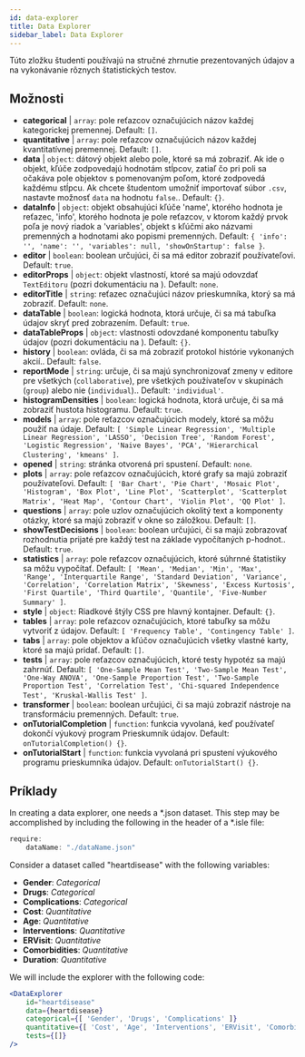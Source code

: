 ```yaml
---
id: data-explorer 
title: Data Explorer
sidebar_label: Data Explorer
---
```


Túto zložku študenti používajú na stručné zhrnutie prezentovaných údajov a na vykonávanie rôznych štatistických testov.

## Možnosti

* __categorical__ | `array`: pole reťazcov označujúcich názov každej kategorickej premennej. Default: `[]`.
* __quantitative__ | `array`: pole reťazcov označujúcich názov každej kvantitatívnej premennej. Default: `[]`.
* __data__ | `object`: dátový objekt alebo pole, ktoré sa má zobraziť. Ak ide o objekt, kľúče zodpovedajú hodnotám stĺpcov, zatiaľ čo pri poli sa očakáva pole objektov s pomenovaným poľom, ktoré zodpovedá každému stĺpcu. Ak chcete študentom umožniť importovať súbor `.csv`, nastavte možnosť `data` na hodnotu `false`.. Default: `{}`.
* __dataInfo__ | `object`: objekt obsahujúci kľúče \'name\', ktorého hodnota je reťazec, \'info\', ktorého hodnota je pole reťazcov, v ktorom každý prvok poľa je nový riadok a \'variables\', objekt s kľúčmi ako názvami premenných a hodnotami ako popismi premenných. Default: `{
  'info': '',
  'name': '',
  'variables': null,
  'showOnStartup': false
}`.
* __editor__ | `boolean`: boolean určujúci, či sa má editor zobraziť používateľovi. Default: `true`.
* __editorProps__ | `object`: objekt vlastností, ktoré sa majú odovzdať `TextEditoru` (pozri dokumentáciu na <TextEditor />). Default: `none`.
* __editorTitle__ | `string`: reťazec označujúci názov prieskumníka, ktorý sa má zobraziť. Default: `none`.
* __dataTable__ | `boolean`: logická hodnota, ktorá určuje, či sa má tabuľka údajov skryť pred zobrazením. Default: `true`.
* __dataTableProps__ | `object`: vlastnosti odovzdané komponentu tabuľky údajov (pozri dokumentáciu na <DataTable />). Default: `{}`.
* __history__ | `boolean`: ovláda, či sa má zobraziť protokol histórie vykonaných akcií.. Default: `false`.
* __reportMode__ | `string`: určuje, či sa majú synchronizovať zmeny v editore pre všetkých (`collaborative`), pre všetkých používateľov v skupinách (`group`) alebo nie (`individual`).. Default: `'individual'`.
* __histogramDensities__ | `boolean`: logická hodnota, ktorá určuje, či sa má zobraziť hustota histogramu. Default: `true`.
* __models__ | `array`: pole reťazcov označujúcich modely, ktoré sa môžu použiť na údaje. Default: `[
  'Simple Linear Regression',
  'Multiple Linear Regression',
  'LASSO',
  'Decision Tree',
  'Random Forest',
  'Logistic Regression',
  'Naive Bayes',
  'PCA',
  'Hierarchical Clustering',
  'kmeans'
]`.
* __opened__ | `string`: stránka otvorená pri spustení. Default: `none`.
* __plots__ | `array`: pole reťazcov označujúcich, ktoré grafy sa majú zobraziť používateľovi. Default: `[
  'Bar Chart',
  'Pie Chart',
  'Mosaic Plot',
  'Histogram',
  'Box Plot',
  'Line Plot',
  'Scatterplot',
  'Scatterplot Matrix',
  'Heat Map',
  'Contour Chart',
  'Violin Plot',
  'QQ Plot'
]`.
* __questions__ | `array`: pole uzlov označujúcich okolitý text a komponenty otázky, ktoré sa majú zobraziť v okne so záložkou. Default: `[]`.
* __showTestDecisions__ | `boolean`: boolean určujúci, či sa majú zobrazovať rozhodnutia prijaté pre každý test na základe vypočítaných p-hodnot.. Default: `true`.
* __statistics__ | `array`: pole reťazcov označujúcich, ktoré súhrnné štatistiky sa môžu vypočítať. Default: `[
  'Mean',
  'Median',
  'Min',
  'Max',
  'Range',
  'Interquartile Range',
  'Standard Deviation',
  'Variance',
  'Correlation',
  'Correlation Matrix',
  'Skewness',
  'Excess Kurtosis',
  'First Quartile',
  'Third Quartile',
  'Quantile',
  'Five-Number Summary'
]`.
* __style__ | `object`: Riadkové štýly CSS pre hlavný kontajner. Default: `{}`.
* __tables__ | `array`: pole reťazcov označujúcich, ktoré tabuľky sa môžu vytvoriť z údajov. Default: `[
  'Frequency Table',
  'Contingency Table'
]`.
* __tabs__ | `array`: pole objektov a kľúčov označujúcich všetky vlastné karty, ktoré sa majú pridať. Default: `[]`.
* __tests__ | `array`: pole reťazcov označujúcich, ktoré testy hypotéz sa majú zahrnúť. Default: `[
  'One-Sample Mean Test',
  'Two-Sample Mean Test',
  'One-Way ANOVA',
  'One-Sample Proportion Test',
  'Two-Sample Proportion Test',
  'Correlation Test',
  'Chi-squared Independence Test',
  'Kruskal-Wallis Test'
]`.
* __transformer__ | `boolean`: boolean určujúci, či sa majú zobraziť nástroje na transformáciu premenných. Default: `true`.
* __onTutorialCompletion__ | `function`: funkcia vyvolaná, keď používateľ dokončí výukový program Prieskumník údajov. Default: `onTutorialCompletion() {}`.
* __onTutorialStart__ | `function`: funkcia vyvolaná pri spustení výukového programu prieskumníka údajov. Default: `onTutorialStart() {}`.


## Príklady

In creating a data explorer, one needs a *.json dataset. This step may be accomplished by including the following in the header of a *.isle file:

```js
require:
    dataName: "./dataName.json"
```

Consider a dataset called "heartdisease" with the following variables:
* __Gender__: _Categorical_
* __Drugs__: _Categorical_
* __Complications__: _Categorical_
* __Cost__: _Quantitative_
* __Age__: _Quantitative_
* __Interventions__: _Quantitative_
* __ERVisit__: _Quantitative_
* __Comorbidities__: _Quantitative_
* __Duration__: _Quantitative_

We will include the explorer with the following code:

```jsx live
<DataExplorer 
    id="heartdisease"
    data={heartdisease} 
    categorical={[ 'Gender', 'Drugs', 'Complications' ]}
    quantitative={[ 'Cost', 'Age', 'Interventions', 'ERVisit', 'Comorbidities', 'Duration' ]}
    tests={[]}
/>
```



